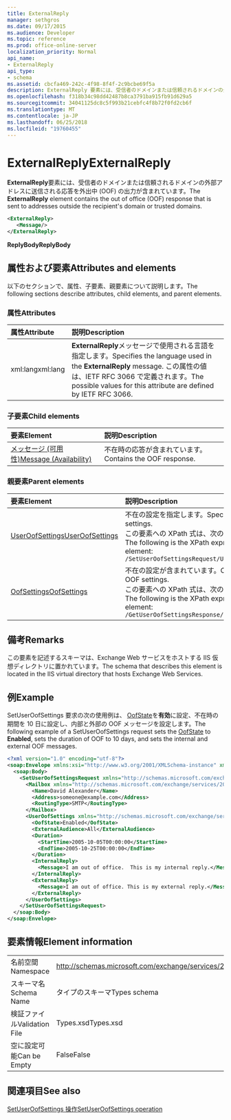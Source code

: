 ```yaml
---
title: ExternalReply
manager: sethgros
ms.date: 09/17/2015
ms.audience: Developer
ms.topic: reference
ms.prod: office-online-server
localization_priority: Normal
api_name:
- ExternalReply
api_type:
- schema
ms.assetid: cbcfa469-242c-4f98-8f4f-2c9bcbe69f5a
description: ExternalReply 要素には、受信者のドメインまたは信頼されるドメインの外部アドレスに送信される応答を外出中 (OOF) の出力が含まれています。
ms.openlocfilehash: f318b34c98dd42487b8ca3791ba915fb91d629a5
ms.sourcegitcommit: 34041125dc8c5f993b21cebfc4f8b72f0fd2cb6f
ms.translationtype: MT
ms.contentlocale: ja-JP
ms.lasthandoff: 06/25/2018
ms.locfileid: "19760455"
---
```

# <a name="externalreply"></a><span data-ttu-id="65410-103">ExternalReply</span><span class="sxs-lookup"><span data-stu-id="65410-103">ExternalReply</span></span>

<span data-ttu-id="65410-104">**ExternalReply**要素には、受信者のドメインまたは信頼されるドメインの外部アドレスに送信される応答を外出中 (OOF) の出力が含まれています。</span><span class="sxs-lookup"><span data-stu-id="65410-104">The **ExternalReply** element contains the out of office (OOF) response that is sent to addresses outside the recipient's domain or trusted domains.</span></span> 
  
```XML
<ExternalReply>
   <Message/>
</ExternalReply>
```

 <span data-ttu-id="65410-105">**ReplyBody**</span><span class="sxs-lookup"><span data-stu-id="65410-105">**ReplyBody**</span></span>
## <a name="attributes-and-elements"></a><span data-ttu-id="65410-106">属性および要素</span><span class="sxs-lookup"><span data-stu-id="65410-106">Attributes and elements</span></span>

<span data-ttu-id="65410-107">以下のセクションで、属性、子要素、親要素について説明します。</span><span class="sxs-lookup"><span data-stu-id="65410-107">The following sections describe attributes, child elements, and parent elements.</span></span>
  
### <a name="attributes"></a><span data-ttu-id="65410-108">属性</span><span class="sxs-lookup"><span data-stu-id="65410-108">Attributes</span></span>

|<span data-ttu-id="65410-109">**属性**</span><span class="sxs-lookup"><span data-stu-id="65410-109">**Attribute**</span></span>|<span data-ttu-id="65410-110">**説明**</span><span class="sxs-lookup"><span data-stu-id="65410-110">**Description**</span></span>|
|:-----|:-----|
|<span data-ttu-id="65410-111">xml:lang</span><span class="sxs-lookup"><span data-stu-id="65410-111">xml:lang</span></span>  <br/> |<span data-ttu-id="65410-112">**ExternalReply**メッセージで使用される言語を指定します。</span><span class="sxs-lookup"><span data-stu-id="65410-112">Specifies the language used in the **ExternalReply** message.</span></span> <span data-ttu-id="65410-113">この属性の値は、IETF RFC 3066 で定義されます。</span><span class="sxs-lookup"><span data-stu-id="65410-113">The possible values for this attribute are defined by IETF RFC 3066.</span></span>  <br/> |
   
### <a name="child-elements"></a><span data-ttu-id="65410-114">子要素</span><span class="sxs-lookup"><span data-stu-id="65410-114">Child elements</span></span>

|<span data-ttu-id="65410-115">**要素**</span><span class="sxs-lookup"><span data-stu-id="65410-115">**Element**</span></span>|<span data-ttu-id="65410-116">**説明**</span><span class="sxs-lookup"><span data-stu-id="65410-116">**Description**</span></span>|
|:-----|:-----|
|[<span data-ttu-id="65410-117">メッセージ (可用性)</span><span class="sxs-lookup"><span data-stu-id="65410-117">Message (Availability)</span></span>](message-availability.md) <br/> |<span data-ttu-id="65410-118">不在時の応答が含まれています。</span><span class="sxs-lookup"><span data-stu-id="65410-118">Contains the OOF response.</span></span>  <br/> |
   
### <a name="parent-elements"></a><span data-ttu-id="65410-119">親要素</span><span class="sxs-lookup"><span data-stu-id="65410-119">Parent elements</span></span>

|<span data-ttu-id="65410-120">**要素**</span><span class="sxs-lookup"><span data-stu-id="65410-120">**Element**</span></span>|<span data-ttu-id="65410-121">**説明**</span><span class="sxs-lookup"><span data-stu-id="65410-121">**Description**</span></span>|
|:-----|:-----|
|[<span data-ttu-id="65410-122">UserOofSettings</span><span class="sxs-lookup"><span data-stu-id="65410-122">UserOofSettings</span></span>](useroofsettings.md) <br/> |<span data-ttu-id="65410-123">不在の設定を指定します。</span><span class="sxs-lookup"><span data-stu-id="65410-123">Specifies the OOF settings.</span></span>  <br/> <span data-ttu-id="65410-124">この要素への XPath 式は、次のようにします。</span><span class="sxs-lookup"><span data-stu-id="65410-124">The following is the XPath expression to this element:</span></span>  <br/>  `/SetUserOofSettingsRequest/UserOofSettings` <br/> |
|[<span data-ttu-id="65410-125">OofSettings</span><span class="sxs-lookup"><span data-stu-id="65410-125">OofSettings</span></span>](oofsettings.md) <br/> |<span data-ttu-id="65410-126">不在の設定が含まれています。</span><span class="sxs-lookup"><span data-stu-id="65410-126">Contains the OOF settings.</span></span>  <br/> <span data-ttu-id="65410-127">この要素への XPath 式は、次のようにします。</span><span class="sxs-lookup"><span data-stu-id="65410-127">The following is the XPath expression to this element:</span></span>  <br/>  `/GetUserOofSettingsResponse/OofSettings` <br/> |
   
## <a name="remarks"></a><span data-ttu-id="65410-128">備考</span><span class="sxs-lookup"><span data-stu-id="65410-128">Remarks</span></span>

<span data-ttu-id="65410-129">この要素を記述するスキーマは、Exchange Web サービスをホストする IIS 仮想ディレクトリに置かれています。</span><span class="sxs-lookup"><span data-stu-id="65410-129">The schema that describes this element is located in the IIS virtual directory that hosts Exchange Web Services.</span></span>
  
## <a name="example"></a><span data-ttu-id="65410-130">例</span><span class="sxs-lookup"><span data-stu-id="65410-130">Example</span></span>

<span data-ttu-id="65410-131">SetUserOofSettings 要求の次の使用例は、 [OofState](oofstate.md)を**有効**に設定、不在時の期間を 10 日に設定し、内部と外部の OOF メッセージを設定します。</span><span class="sxs-lookup"><span data-stu-id="65410-131">The following example of a SetUserOofSettings request sets the [OofState](oofstate.md) to **Enabled**, sets the duration of OOF to 10 days, and sets the internal and external OOF messages.</span></span>
  
```XML
<?xml version="1.0" encoding="utf-8"?>
<soap:Envelope xmlns:xsi="http://www.w3.org/2001/XMLSchema-instance" xmlns:xsd="http://www.w3.org/2001/XMLSchema" xmlns:soap="http://schemas.xmlsoap.org/soap/envelope/">
  <soap:Body>
    <SetUserOofSettingsRequest xmlns="http://schemas.microsoft.com/exchange/services/2006/messages">
      <Mailbox xmlns="http://schemas.microsoft.com/exchange/services/2006/types">
        <Name>David Alexander</Name>
        <Address>someone@example.com</Address>
        <RoutingType>SMTP</RoutingType>
      </Mailbox>
      <UserOofSettings xmlns="http://schemas.microsoft.com/exchange/services/2006/types">
        <OofState>Enabled</OofState>
        <ExternalAudience>All</ExternalAudience>
        <Duration>
          <StartTime>2005-10-05T00:00:00</StartTime>
          <EndTime>2005-10-25T00:00:00</EndTime>
        </Duration>
        <InternalReply>
          <Message>I am out of office.  This is my internal reply.</Message>
        </InternalReply>
        <ExternalReply>
          <Message>I am out of office. This is my external reply.</Message>
        </ExternalReply>
      </UserOofSettings>
    </SetUserOofSettingsRequest>
  </soap:Body>
</soap:Envelope>
```

## <a name="element-information"></a><span data-ttu-id="65410-132">要素情報</span><span class="sxs-lookup"><span data-stu-id="65410-132">Element information</span></span>

|||
|:-----|:-----|
|<span data-ttu-id="65410-133">名前空間</span><span class="sxs-lookup"><span data-stu-id="65410-133">Namespace</span></span>  <br/> |http://schemas.microsoft.com/exchange/services/2006/types  <br/> |
|<span data-ttu-id="65410-134">スキーマ名</span><span class="sxs-lookup"><span data-stu-id="65410-134">Schema Name</span></span>  <br/> |<span data-ttu-id="65410-135">タイプのスキーマ</span><span class="sxs-lookup"><span data-stu-id="65410-135">Types schema</span></span>  <br/> |
|<span data-ttu-id="65410-136">検証ファイル</span><span class="sxs-lookup"><span data-stu-id="65410-136">Validation File</span></span>  <br/> |<span data-ttu-id="65410-137">Types.xsd</span><span class="sxs-lookup"><span data-stu-id="65410-137">Types.xsd</span></span>  <br/> |
|<span data-ttu-id="65410-138">空に設定可能</span><span class="sxs-lookup"><span data-stu-id="65410-138">Can be Empty</span></span>  <br/> |<span data-ttu-id="65410-139">False</span><span class="sxs-lookup"><span data-stu-id="65410-139">False</span></span>  <br/> |
   
## <a name="see-also"></a><span data-ttu-id="65410-140">関連項目</span><span class="sxs-lookup"><span data-stu-id="65410-140">See also</span></span>



[<span data-ttu-id="65410-141">SetUserOofSettings 操作</span><span class="sxs-lookup"><span data-stu-id="65410-141">SetUserOofSettings operation</span></span>](setuseroofsettings-operation.md)

